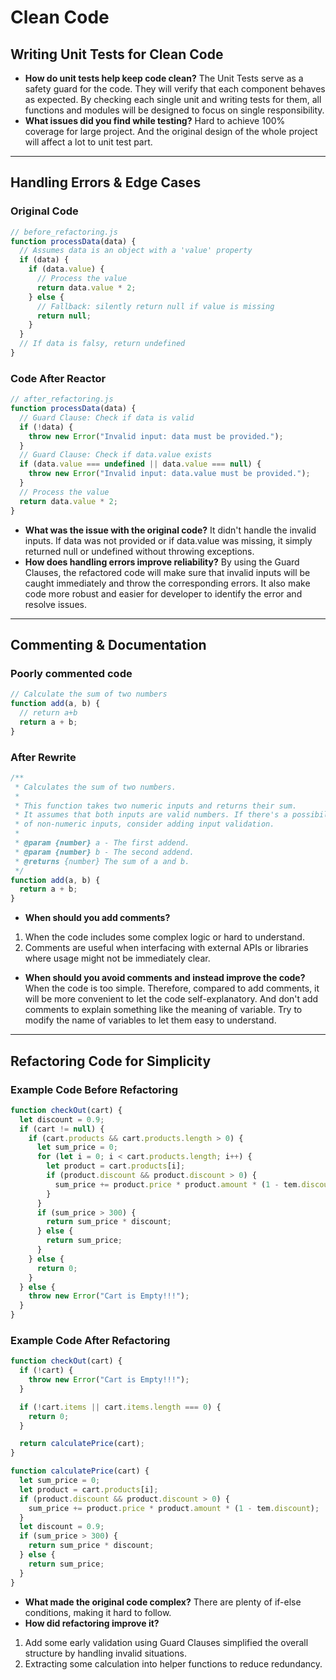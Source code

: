 # Clean Code

## Writing Unit Tests for Clean Code

- **How do unit tests help keep code clean?**
  The Unit Tests serve as a safety guard for the code. They will verify that each component behaves as expected. By checking each single unit and writing tests for them, all functions and modules will be designed to focus on single responsibility.
- **What issues did you find while testing?**
  Hard to achieve 100% coverage for large project. And the original design of the whole project will affect a lot to unit test part.

---

## Handling Errors & Edge Cases

### Original Code

```javascript
// before_refactoring.js
function processData(data) {
  // Assumes data is an object with a 'value' property
  if (data) {
    if (data.value) {
      // Process the value
      return data.value * 2;
    } else {
      // Fallback: silently return null if value is missing
      return null;
    }
  }
  // If data is falsy, return undefined
}
```

### Code After Reactor

```javascript
// after_refactoring.js
function processData(data) {
  // Guard Clause: Check if data is valid
  if (!data) {
    throw new Error("Invalid input: data must be provided.");
  }
  // Guard Clause: Check if data.value exists
  if (data.value === undefined || data.value === null) {
    throw new Error("Invalid input: data.value must be provided.");
  }
  // Process the value
  return data.value * 2;
}
```

- **What was the issue with the original code?**
  It didn't handle the invalid inputs.
  If data was not provided or if data.value was missing, it simply returned null or undefined without throwing exceptions.
- **How does handling errors improve reliability?**
  By using the Guard Clauses, the refactored code will make sure that invalid inputs will be caught immediately and throw the corresponding errors. It also make code more robust and easier for developer to identify the error and resolve issues.

---

## Commenting & Documentation

### Poorly commented code

```javascript
// Calculate the sum of two numbers
function add(a, b) {
  // return a+b
  return a + b;
}
```

### After Rewrite

```javascript
/**
 * Calculates the sum of two numbers.
 *
 * This function takes two numeric inputs and returns their sum.
 * It assumes that both inputs are valid numbers. If there's a possibility
 * of non-numeric inputs, consider adding input validation.
 *
 * @param {number} a - The first addend.
 * @param {number} b - The second addend.
 * @returns {number} The sum of a and b.
 */
function add(a, b) {
  return a + b;
}
```

- **When should you add comments?**

1. When the code includes some complex logic or hard to understand.
2. Comments are useful when interfacing with external APIs or libraries where usage might not be immediately clear.

- **When should you avoid comments and instead improve the code?**
  When the code is too simple. Therefore, compared to add comments, it will be more convenient to let the code self-explanatory.
  And don't add comments to explain something like the meaning of variable. Try to modify the name of variables to let them easy to understand.

---

## Refactoring Code for Simplicity

### Example Code Before Refactoring

```javascript
function checkOut(cart) {
  let discount = 0.9;
  if (cart != null) {
    if (cart.products && cart.products.length > 0) {
      let sum_price = 0;
      for (let i = 0; i < cart.products.length; i++) {
        let product = cart.products[i];
        if (product.discount && product.discount > 0) {
          sum_price += product.price * product.amount * (1 - tem.discount);
        }
      }
      if (sum_price > 300) {
        return sum_price * discount;
      } else {
        return sum_price;
      }
    } else {
      return 0;
    }
  } else {
    throw new Error("Cart is Empty!!!");
  }
}
```

### Example Code After Refactoring

```javascript
function checkOut(cart) {
  if (!cart) {
    throw new Error("Cart is Empty!!!");
  }

  if (!cart.items || cart.items.length === 0) {
    return 0;
  }

  return calculatePrice(cart);
}

function calculatePrice(cart) {
  let sum_price = 0;
  let product = cart.products[i];
  if (product.discount && product.discount > 0) {
    sum_price += product.price * product.amount * (1 - tem.discount);
  }
  let discount = 0.9;
  if (sum_price > 300) {
    return sum_price * discount;
  } else {
    return sum_price;
  }
}
```

- **What made the original code complex?**
  There are plenty of if-else conditions, making it hard to follow.
- **How did refactoring improve it?**

1. Add some early validation using Guard Clauses simplified the overall structure by handling invalid situations.
2. Extracting some calculation into helper functions to reduce redundancy.
